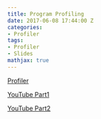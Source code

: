```yaml
---
title: Program Profiling
date: 2017-06-08 17:44:00 Z
categories:
- Profiler
tags:
- Profiler
- Slides
mathjax: true
---
```


[Profiler](/assets/Program-Profiling-profiling.pdf)

[YouTube Part1](https://www.youtube.com/watch?v=mQq4Dmw477w&feature=youtu.be)

[YouTube Part2](https://www.youtube.com/watch?v=tAPwPz-53hQ&feature=youtu.be)

<!--more-->
